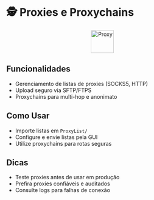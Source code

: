 # 🕵️ Proxies e Proxychains

<p align="center">
  <img src="https://img.icons8.com/fluency/96/proxy.png" alt="Proxy" width="60"/>
</p>

## Funcionalidades
- Gerenciamento de listas de proxies (SOCKS5, HTTP)
- Upload seguro via SFTP/FTPS
- Proxychains para multi-hop e anonimato

## Como Usar
- Importe listas em `ProxyList/`
- Configure e envie listas pela GUI
- Utilize proxychains para rotas seguras

## Dicas
- Teste proxies antes de usar em produção
- Prefira proxies confiáveis e auditados
- Consulte logs para falhas de conexão
